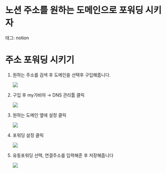 # 노션 주소를 원하는 도메인으로 포워딩 시키자

태그: notion

# 주소 포워딩 시키기

1. 원하는 주소를 검색 후 도메인을 선택후 구입해줍니다.

    ![](https://persistent-fruit-85b.notion.site/image/https%3A%2F%2Fs3-us-west-2.amazonaws.com%2Fsecure.notion-static.com%2Fb61f24a8-daa0-40e5-935d-fe6fb3ecd4cd%2F_2021-05-16__6.28.51.png?table=block&id=12c79951-367b-4142-8f09-e8fa57f8abcf&spaceId=a07b9679-e55c-4b34-ad51-a4e7fac6c83a&width=960&userId=&cache=v2)

2. 구입 후 my가비아 → DNS 관리툴 클릭

    ![ ](https://persistent-fruit-85b.notion.site/image/https%3A%2F%2Fs3-us-west-2.amazonaws.com%2Fsecure.notion-static.com%2Fb44b7398-d6ae-44c4-a06a-e7a5af131fd8%2F_2021-05-16__6.30.53.png?table=block&id=ce3ec221-3f68-4f68-a22c-ec837e45b68f&spaceId=a07b9679-e55c-4b34-ad51-a4e7fac6c83a&width=880&userId=&cache=v2)

3. 원하는 도메인 옆에 설정 클릭

    ![ ](https://persistent-fruit-85b.notion.site/image/https%3A%2F%2Fs3-us-west-2.amazonaws.com%2Fsecure.notion-static.com%2Fdfbe86d5-0897-4bbc-81d8-1ee27b586bca%2F_2021-05-16__6.31.38.png?table=block&id=8a694640-a147-43c9-9c7a-17fb68c992b9&spaceId=a07b9679-e55c-4b34-ad51-a4e7fac6c83a&width=960&userId=&cache=v2)

4. 포워딩 설정 클릭

    ![ ](https://persistent-fruit-85b.notion.site/image/https%3A%2F%2Fs3-us-west-2.amazonaws.com%2Fsecure.notion-static.com%2F00237852-88b4-45fc-9725-40d7f7f090ff%2F_2021-05-16__6.31.58.png?table=block&id=5bd28bfb-b876-4407-a219-89d4e53b1aa4&spaceId=a07b9679-e55c-4b34-ad51-a4e7fac6c83a&width=920&userId=&cache=v2)

5. 유동포워딩 선택, 연결주소를 입력해준 후 저장해줍니다

    ![ ](https://persistent-fruit-85b.notion.site/image/https%3A%2F%2Fs3-us-west-2.amazonaws.com%2Fsecure.notion-static.com%2F9582cce6-bbc6-40af-8448-f157bbeb89d5%2F_2021-05-16__6.19.55.png?table=block&id=e9c14d04-717d-40fd-b667-fc284d14a5ad&spaceId=a07b9679-e55c-4b34-ad51-a4e7fac6c83a&width=3180&userId=&cache=v2)